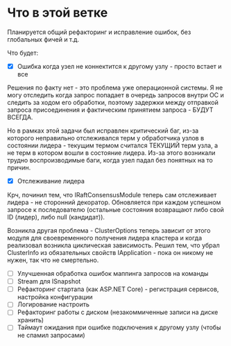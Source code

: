 # Что в этой ветке

Планируется общий рефакторинг и исправление ошибок, без глобальных фичей и т.д.

Что будет:

- [x] Ошибка когда узел не коннектится к другому узлу - просто встает и все

Решения по факту нет - это проблема уже операционной системы.
Я не могу отследить когда запрос попадает в очередь запросов внутри ОС и следить за ходом его обработки,
поэтому задержки между отправкой запроса присоединения и фактическим принятием запроса - БУДУТ ВСЕГДА.

Но в рамках этой задачи был исправлен критический баг, из-за которого неправильно отслеживался терм у обработчика узлов
в
состоянии лидера - текущим термом считался ТЕКУЩИЙ терм узла, а не терм в котором вошли в состояние лидера.
Из-за этого возникали трудно воспроизводимые баги, когда узел падал без понятных на то причин.

- [x] Отслеживание лидера

Крч, починил тем, что IRaftConsensusModule теперь сам отслеживает лидера - не сторонний декоратор.
Обновляется при каждом успешном запросе к последователю (остальные состояния возвращают либо свой ID (лидер), либо
null (кандидат)).

Возникла другая проблема - ClusterOptions теперь зависит от этого модуля для своевременного получения лидера кластера и
когда реализовал
возникла циклическая зависимость. Решил тем, что убрал ClusterInfo из обязательных свойств IApplication - пока он никому
не нужен, так что не смертельно.

- [ ] Улучшенная обработка ошибок маппинга запросов на команды
- [ ] Stream для ISnapshot
- [ ] Рефакторинг стартапа (как ASP.NET Core) - регистрация сервисов, настройка конфигурации
- [ ] Логирование настроить
- [ ] Рефакторинг работы с диском (незакоммиченные записи на диске хранить)
- [ ] Таймаут ожидания при ошибке подключения к другому узлу (чтобы не спамил запросами)